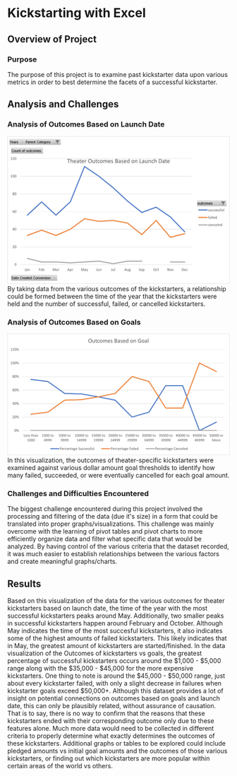 # Kickstarting with Excel

## Overview of Project

### Purpose
The purpose of this project is to examine past kickstarter data upon various metrics in order to best determine the facets of a successful kickstarter.
## Analysis and Challenges

### Analysis of Outcomes Based on Launch Date
![Theater outcomes based on Launch Data](https://github.com/pmercado625/kickstarter-analysis/blob/main/Theater_outcomes_vs_Launch.png?raw=true)
By taking data from the various outcomes of the kickstarters, a relationship could be formed between the time of the year that the kickstarters were held and the number of successful, failed, or cancelled kickstarters.
### Analysis of Outcomes Based on Goals
![Theater outcomes based on Launch Data](https://github.com/pmercado625/kickstarter-analysis/blob/main/Outcomes_vs_Goals.png?raw=true)
In this visualization, the outcomes of theater-specific kickstarters were examined against various dollar amount goal thresholds to identify how many failed, succeeded, or were eventually cancelled for each goal amount.
### Challenges and Difficulties Encountered
The biggest challenge encountered during this project involved the processing and filtering of the data (due it's size) in a form that could be translated into proper graphs/visualizations. This challenge was mainly overcome with the learning of pivot tables and pivot charts to more efficiently organize data and filter what specific data that would be analyzed. By having control of the various criteria that the dataset recorded, it was much easier to establish relationships between the various factors and create meaningful graphs/charts.
## Results
Based on this visualization of the data for the various outcomes for theater kickstarters based on launch date, the time of the year with the most successful kickstarters peaks around May. Additionally, two smaller peaks in successful kickstarters happen around February and October. Although May indicates the time of the most succesful kickstarters, it also indicates some of the highest amounts of failed kickstarters. This likely indicates that in May, the greatest amount of kickstarters are started/finished.
In the data visualization of the Outcomes of kickstarters vs goals, the greatest percentage of successful kickstarters occurs around the $1,000 - $5,000 range along with the $35,000 - $45,000 for the more expensive kickstarters. One thing to note is around the $45,000 - $50,000 range, just about every kickstarter failed, with only a slight decrease in failures when kickstarter goals exceed $50,000+.
Although this dataset provides a lot of insight on potential connections on outcomes based on goals and launch date, this can only be plausibly related, without assurance of causation. That is to say, there is no way to confirm that the reasons that these kickstarters ended with their corresponding outcome only due to these features alone. Much more data would need to be collected in different criteria to properly determine what exactly determines the outcomes of these kickstarters.
Additional graphs or tables to be explored could include pledged amounts vs initial goal amounts and the outcomes of those various kickstarters, or finding out which kickstarters are more popular within certain areas of the world vs others.
